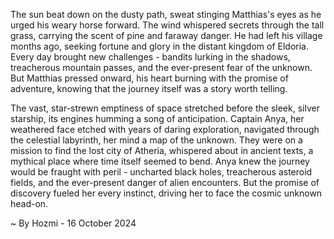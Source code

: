 
The sun beat down on the dusty path, sweat stinging Matthias's eyes as he urged his weary horse forward. The wind whispered secrets through the tall grass, carrying the scent of pine and faraway danger.  He had left his village months ago, seeking fortune and glory in the distant kingdom of Eldoria.  Every day brought new challenges - bandits lurking in the shadows, treacherous mountain passes, and the ever-present fear of the unknown.  But Matthias pressed onward, his heart burning with the promise of adventure, knowing that the journey itself was a story worth telling.

The vast, star-strewn emptiness of space stretched before the sleek, silver starship, its engines humming a song of anticipation.  Captain Anya, her weathered face etched with years of daring exploration, navigated through the celestial labyrinth, her mind a map of the unknown.  They were on a mission to find the lost city of Atheria, whispered about in ancient texts, a mythical place where time itself seemed to bend.  Anya knew the journey would be fraught with peril -  uncharted black holes, treacherous asteroid fields, and the ever-present danger of alien encounters. But the promise of discovery fueled her every instinct, driving her to face the cosmic unknown head-on. 

~ By Hozmi - 16 October 2024
